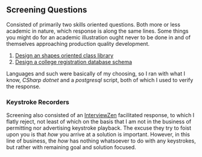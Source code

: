 ## Screening Questions

Consisted of primarily two skills oriented questions. Both more or less academic in nature, which response is along the same lines. Some things you might do for an academic illustration ought never to be done in and of themselves approaching production quality development.

1. [Design an shapes oriented class library](src/Interview/README.Q1.md)
2. [Design a college registration database schema](src/Interview/README.Q2.md)

Languages and such were basically of my choosing, so I ran with what I know, _CSharp_ _dotnet_ and a _postgresql_ script, both of which I used to verify the response.

### Keystroke Recorders

Screening also consisted of an [InterviewZen](https://interviewzen.com) facilitated response, to which I flatly reject, not least of which on the basis that I am not in the business of permitting nor advertising keystroke playback. The excuse they try to foist upon you is that _how_ you arrive at a solution is important. However, in this line of business, the _how_ has nothing whatsoever to do with any keystrokes, but rather with remaining goal and solution focused.
